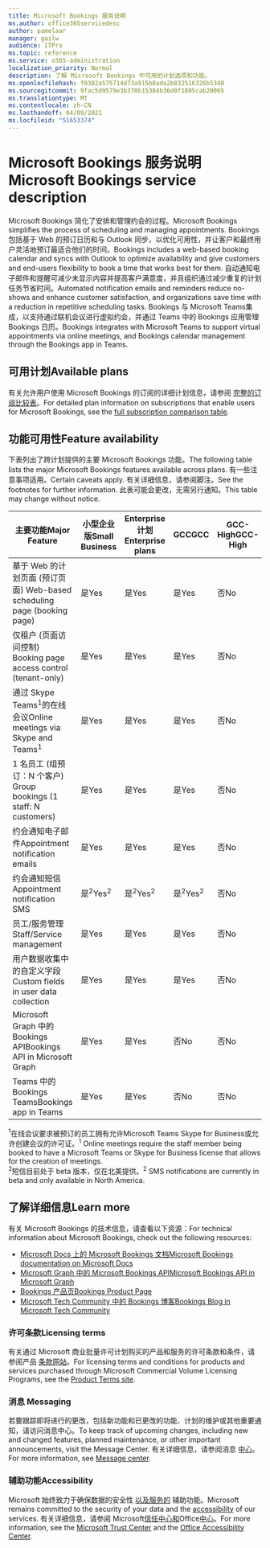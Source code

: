 ```yaml
---
title: Microsoft Bookings 服务说明
ms.author: office365servicedesc
author: pamelaar
manager: gailw
audience: ITPro
ms.topic: reference
ms.service: o365-administration
localization_priority: Normal
description: 了解 Microsoft Bookings 中可用的计划选项和功能。
ms.openlocfilehash: f0382a575714d73a915b8ada2b832516326b5348
ms.sourcegitcommit: 9fac5d9579e3b370b15384b36d0f1805cab20065
ms.translationtype: MT
ms.contentlocale: zh-CN
ms.lasthandoff: 04/09/2021
ms.locfileid: "51653374"
---
```

# <a name="microsoft-bookings-service-description"></a><span data-ttu-id="426ba-103">Microsoft Bookings 服务说明</span><span class="sxs-lookup"><span data-stu-id="426ba-103">Microsoft Bookings service description</span></span>

<span data-ttu-id="426ba-104">Microsoft Bookings 简化了安排和管理约会的过程。</span><span class="sxs-lookup"><span data-stu-id="426ba-104">Microsoft Bookings simplifies the process of scheduling and managing appointments.</span></span> <span data-ttu-id="426ba-105">Bookings 包括基于 Web 的预订日历和与 Outlook 同步，以优化可用性，并让客户和最终用户灵活地预订最适合他们的时间。</span><span class="sxs-lookup"><span data-stu-id="426ba-105">Bookings includes a web-based booking calendar and syncs with Outlook to optimize availability and give customers and end-users flexibility to book a time that works best for them.</span></span> <span data-ttu-id="426ba-106">自动通知电子邮件和提醒可减少未显示内容并提高客户满意度，并且组织通过减少重复的计划任务节省时间。</span><span class="sxs-lookup"><span data-stu-id="426ba-106">Automated notification emails and reminders reduce no-shows and enhance customer satisfaction, and organizations save time with a reduction in repetitive scheduling tasks.</span></span> <span data-ttu-id="426ba-107">Bookings 与 Microsoft Teams集成，以支持通过联机会议进行虚拟约会，并通过 Teams 中的 Bookings 应用管理 Bookings 日历。</span><span class="sxs-lookup"><span data-stu-id="426ba-107">Bookings integrates with Microsoft Teams to support virtual appointments via online meetings, and Bookings calendar management through the Bookings app in Teams.</span></span>

## <a name="available-plans"></a><span data-ttu-id="426ba-108">可用计划</span><span class="sxs-lookup"><span data-stu-id="426ba-108">Available plans</span></span>

<span data-ttu-id="426ba-109">有关允许用户使用 Microsoft Bookings 的订阅的详细计划信息，请参阅  [完整的订阅比较表](https://go.microsoft.com/fwlink/?linkid=2139145)。</span><span class="sxs-lookup"><span data-stu-id="426ba-109">For detailed plan information on subscriptions that enable users for Microsoft Bookings, see the  [full subscription comparison table](https://go.microsoft.com/fwlink/?linkid=2139145).</span></span>

## <a name="feature-availability"></a><span data-ttu-id="426ba-110">功能可用性</span><span class="sxs-lookup"><span data-stu-id="426ba-110">Feature availability</span></span>

<span data-ttu-id="426ba-111">下表列出了跨计划提供的主要 Microsoft Bookings 功能。</span><span class="sxs-lookup"><span data-stu-id="426ba-111">The following table lists the major Microsoft Bookings features available across plans.</span></span> <span data-ttu-id="426ba-112">有一些注意事项适用。</span><span class="sxs-lookup"><span data-stu-id="426ba-112">Certain caveats apply.</span></span> <span data-ttu-id="426ba-113">有关详细信息，请参阅脚注。</span><span class="sxs-lookup"><span data-stu-id="426ba-113">See the footnotes for further information.</span></span> <span data-ttu-id="426ba-114">此表可能会更改，无需另行通知。</span><span class="sxs-lookup"><span data-stu-id="426ba-114">This table may change without notice.</span></span>

| <span data-ttu-id="426ba-115">主要功能</span><span class="sxs-lookup"><span data-stu-id="426ba-115">Major Feature</span></span> | <span data-ttu-id="426ba-116">小型企业版</span><span class="sxs-lookup"><span data-stu-id="426ba-116">Small Business</span></span> | <span data-ttu-id="426ba-117">Enterprise计划</span><span class="sxs-lookup"><span data-stu-id="426ba-117">Enterprise plans</span></span> | <span data-ttu-id="426ba-118">GCC</span><span class="sxs-lookup"><span data-stu-id="426ba-118">GCC</span></span> | <span data-ttu-id="426ba-119">GCC-High</span><span class="sxs-lookup"><span data-stu-id="426ba-119">GCC-High</span></span> | <span data-ttu-id="426ba-120">DOD</span><span class="sxs-lookup"><span data-stu-id="426ba-120">DOD</span></span> | <span data-ttu-id="426ba-121">教育</span><span class="sxs-lookup"><span data-stu-id="426ba-121">Education</span></span> |
| --- | --- | --- | --- | --- | --- | --- |
| <span data-ttu-id="426ba-122">基于 Web 的计划页面 (预订页面) </span><span class="sxs-lookup"><span data-stu-id="426ba-122">Web-based scheduling page (booking page)</span></span> | <span data-ttu-id="426ba-123">是</span><span class="sxs-lookup"><span data-stu-id="426ba-123">Yes</span></span> | <span data-ttu-id="426ba-124">是</span><span class="sxs-lookup"><span data-stu-id="426ba-124">Yes</span></span> | <span data-ttu-id="426ba-125">是</span><span class="sxs-lookup"><span data-stu-id="426ba-125">Yes</span></span> | <span data-ttu-id="426ba-126">否</span><span class="sxs-lookup"><span data-stu-id="426ba-126">No</span></span> | <span data-ttu-id="426ba-127">否</span><span class="sxs-lookup"><span data-stu-id="426ba-127">No</span></span> | <span data-ttu-id="426ba-128">是</span><span class="sxs-lookup"><span data-stu-id="426ba-128">Yes</span></span> |
| <span data-ttu-id="426ba-129">仅租户 (页面访问控制) </span><span class="sxs-lookup"><span data-stu-id="426ba-129">Booking page access control (tenant-only)</span></span> | <span data-ttu-id="426ba-130">是</span><span class="sxs-lookup"><span data-stu-id="426ba-130">Yes</span></span> | <span data-ttu-id="426ba-131">是</span><span class="sxs-lookup"><span data-stu-id="426ba-131">Yes</span></span> | <span data-ttu-id="426ba-132">是</span><span class="sxs-lookup"><span data-stu-id="426ba-132">Yes</span></span> | <span data-ttu-id="426ba-133">否</span><span class="sxs-lookup"><span data-stu-id="426ba-133">No</span></span> | <span data-ttu-id="426ba-134">否</span><span class="sxs-lookup"><span data-stu-id="426ba-134">No</span></span> | <span data-ttu-id="426ba-135">是</span><span class="sxs-lookup"><span data-stu-id="426ba-135">Yes</span></span> |
| <span data-ttu-id="426ba-136">通过 Skype Teams<sup>1</sup>的在线会议</span><span class="sxs-lookup"><span data-stu-id="426ba-136">Online meetings via Skype and Teams<sup>1</sup></span></span> <br/> | <span data-ttu-id="426ba-137">是</span><span class="sxs-lookup"><span data-stu-id="426ba-137">Yes</span></span> | <span data-ttu-id="426ba-138">是</span><span class="sxs-lookup"><span data-stu-id="426ba-138">Yes</span></span> | <span data-ttu-id="426ba-139">是</span><span class="sxs-lookup"><span data-stu-id="426ba-139">Yes</span></span> | <span data-ttu-id="426ba-140">否</span><span class="sxs-lookup"><span data-stu-id="426ba-140">No</span></span> | <span data-ttu-id="426ba-141">否</span><span class="sxs-lookup"><span data-stu-id="426ba-141">No</span></span> | <span data-ttu-id="426ba-142">是</span><span class="sxs-lookup"><span data-stu-id="426ba-142">Yes</span></span> |
| <span data-ttu-id="426ba-143">1 名员工 (组预订：N 个客户) </span><span class="sxs-lookup"><span data-stu-id="426ba-143">Group bookings (1 staff: N customers)</span></span> | <span data-ttu-id="426ba-144">是</span><span class="sxs-lookup"><span data-stu-id="426ba-144">Yes</span></span> | <span data-ttu-id="426ba-145">是</span><span class="sxs-lookup"><span data-stu-id="426ba-145">Yes</span></span> | <span data-ttu-id="426ba-146">是</span><span class="sxs-lookup"><span data-stu-id="426ba-146">Yes</span></span> | <span data-ttu-id="426ba-147">否</span><span class="sxs-lookup"><span data-stu-id="426ba-147">No</span></span> | <span data-ttu-id="426ba-148">否</span><span class="sxs-lookup"><span data-stu-id="426ba-148">No</span></span> | <span data-ttu-id="426ba-149">是</span><span class="sxs-lookup"><span data-stu-id="426ba-149">Yes</span></span> |
| <span data-ttu-id="426ba-150">约会通知电子邮件</span><span class="sxs-lookup"><span data-stu-id="426ba-150">Appointment notification emails</span></span> | <span data-ttu-id="426ba-151">是</span><span class="sxs-lookup"><span data-stu-id="426ba-151">Yes</span></span> | <span data-ttu-id="426ba-152">是</span><span class="sxs-lookup"><span data-stu-id="426ba-152">Yes</span></span> | <span data-ttu-id="426ba-153">是</span><span class="sxs-lookup"><span data-stu-id="426ba-153">Yes</span></span> | <span data-ttu-id="426ba-154">否</span><span class="sxs-lookup"><span data-stu-id="426ba-154">No</span></span> | <span data-ttu-id="426ba-155">否</span><span class="sxs-lookup"><span data-stu-id="426ba-155">No</span></span> | <span data-ttu-id="426ba-156">是</span><span class="sxs-lookup"><span data-stu-id="426ba-156">Yes</span></span> |
| <span data-ttu-id="426ba-157">约会通知短信</span><span class="sxs-lookup"><span data-stu-id="426ba-157">Appointment notification SMS</span></span> | <span data-ttu-id="426ba-158">是<sup>2</sup></span><span class="sxs-lookup"><span data-stu-id="426ba-158">Yes<sup>2</sup></span></span> <br/> | <span data-ttu-id="426ba-159">是<sup>2</sup></span><span class="sxs-lookup"><span data-stu-id="426ba-159">Yes<sup>2</sup></span></span> <br/> | <span data-ttu-id="426ba-160">是<sup>2</sup></span><span class="sxs-lookup"><span data-stu-id="426ba-160">Yes<sup>2</sup></span></span> <br/> | <span data-ttu-id="426ba-161">否</span><span class="sxs-lookup"><span data-stu-id="426ba-161">No</span></span> | <span data-ttu-id="426ba-162">否</span><span class="sxs-lookup"><span data-stu-id="426ba-162">No</span></span> | <span data-ttu-id="426ba-163">是</span><span class="sxs-lookup"><span data-stu-id="426ba-163">Yes</span></span> |
| <span data-ttu-id="426ba-164">员工/服务管理</span><span class="sxs-lookup"><span data-stu-id="426ba-164">Staff/Service management</span></span> | <span data-ttu-id="426ba-165">是</span><span class="sxs-lookup"><span data-stu-id="426ba-165">Yes</span></span> | <span data-ttu-id="426ba-166">是</span><span class="sxs-lookup"><span data-stu-id="426ba-166">Yes</span></span> | <span data-ttu-id="426ba-167">是</span><span class="sxs-lookup"><span data-stu-id="426ba-167">Yes</span></span> | <span data-ttu-id="426ba-168">否</span><span class="sxs-lookup"><span data-stu-id="426ba-168">No</span></span> | <span data-ttu-id="426ba-169">否</span><span class="sxs-lookup"><span data-stu-id="426ba-169">No</span></span> | <span data-ttu-id="426ba-170">是</span><span class="sxs-lookup"><span data-stu-id="426ba-170">Yes</span></span> |
| <span data-ttu-id="426ba-171">用户数据收集中的自定义字段</span><span class="sxs-lookup"><span data-stu-id="426ba-171">Custom fields in user data collection</span></span> | <span data-ttu-id="426ba-172">是</span><span class="sxs-lookup"><span data-stu-id="426ba-172">Yes</span></span> | <span data-ttu-id="426ba-173">是</span><span class="sxs-lookup"><span data-stu-id="426ba-173">Yes</span></span> | <span data-ttu-id="426ba-174">是</span><span class="sxs-lookup"><span data-stu-id="426ba-174">Yes</span></span> | <span data-ttu-id="426ba-175">否</span><span class="sxs-lookup"><span data-stu-id="426ba-175">No</span></span> | <span data-ttu-id="426ba-176">否</span><span class="sxs-lookup"><span data-stu-id="426ba-176">No</span></span> | <span data-ttu-id="426ba-177">是</span><span class="sxs-lookup"><span data-stu-id="426ba-177">Yes</span></span> |
| <span data-ttu-id="426ba-178">Microsoft Graph 中的 Bookings API</span><span class="sxs-lookup"><span data-stu-id="426ba-178">Bookings API in Microsoft Graph</span></span> | <span data-ttu-id="426ba-179">是</span><span class="sxs-lookup"><span data-stu-id="426ba-179">Yes</span></span> | <span data-ttu-id="426ba-180">是</span><span class="sxs-lookup"><span data-stu-id="426ba-180">Yes</span></span> | <span data-ttu-id="426ba-181">否</span><span class="sxs-lookup"><span data-stu-id="426ba-181">No</span></span> | <span data-ttu-id="426ba-182">否</span><span class="sxs-lookup"><span data-stu-id="426ba-182">No</span></span> | <span data-ttu-id="426ba-183">否</span><span class="sxs-lookup"><span data-stu-id="426ba-183">No</span></span> | <span data-ttu-id="426ba-184">是</span><span class="sxs-lookup"><span data-stu-id="426ba-184">Yes</span></span> |
| <span data-ttu-id="426ba-185">Teams 中的 Bookings Teams</span><span class="sxs-lookup"><span data-stu-id="426ba-185">Bookings app in Teams</span></span> | <span data-ttu-id="426ba-186">是</span><span class="sxs-lookup"><span data-stu-id="426ba-186">Yes</span></span> | <span data-ttu-id="426ba-187">是</span><span class="sxs-lookup"><span data-stu-id="426ba-187">Yes</span></span> | <span data-ttu-id="426ba-188">否</span><span class="sxs-lookup"><span data-stu-id="426ba-188">No</span></span> | <span data-ttu-id="426ba-189">否</span><span class="sxs-lookup"><span data-stu-id="426ba-189">No</span></span> | <span data-ttu-id="426ba-190">否</span><span class="sxs-lookup"><span data-stu-id="426ba-190">No</span></span> | <span data-ttu-id="426ba-191">是</span><span class="sxs-lookup"><span data-stu-id="426ba-191">Yes</span></span> |

<span data-ttu-id="426ba-192"><sup>1</sup>在线会议要求被预订的员工拥有允许Microsoft Teams Skype for Business或允许创建会议的许可证。</span><span class="sxs-lookup"><span data-stu-id="426ba-192"><sup>1</sup> Online meetings require the staff member being booked to have a Microsoft Teams or Skype for Business license that allows for the creation of meetings.</span></span>
<br/><span data-ttu-id="426ba-193"><sup>2</sup>短信目前处于 beta 版本，仅在北美提供。</span><span class="sxs-lookup"><span data-stu-id="426ba-193"><sup>2</sup> SMS notifications are currently in beta and only available in North America.</span></span>

## <a name="learn-more"></a><span data-ttu-id="426ba-194">了解详细信息</span><span class="sxs-lookup"><span data-stu-id="426ba-194">Learn more</span></span>

<span data-ttu-id="426ba-195">有关 Microsoft Bookings 的技术信息，请查看以下资源：</span><span class="sxs-lookup"><span data-stu-id="426ba-195">For technical information about Microsoft Bookings, check out the following resources:</span></span>

- [<span data-ttu-id="426ba-196">Microsoft Docs 上的 Microsoft Bookings 文档</span><span class="sxs-lookup"><span data-stu-id="426ba-196">Microsoft Bookings documentation on Microsoft Docs</span></span>](/microsoft-365/bookings/bookings-overview?view=o365-worldwide)
- [<span data-ttu-id="426ba-197">Microsoft Graph 中的 Microsoft Bookings API</span><span class="sxs-lookup"><span data-stu-id="426ba-197">Microsoft Bookings API in Microsoft Graph</span></span>](/graph/api/resources/booking-api-overview?view=graph-rest-beta)
- [<span data-ttu-id="426ba-198">Bookings 产品页</span><span class="sxs-lookup"><span data-stu-id="426ba-198">Bookings Product Page</span></span>](https://www.microsoft.com/microsoft-365/business/scheduling-and-booking-app)
- [<span data-ttu-id="426ba-199">Microsoft Tech Community 中的 Bookings 博客</span><span class="sxs-lookup"><span data-stu-id="426ba-199">Bookings Blog in Microsoft Tech Community</span></span>](https://techcommunity.microsoft.com/t5/microsoft-bookings-blog/bg-p/Office365BusinessAppsBlog)

### <a name="licensing-terms"></a><span data-ttu-id="426ba-200">许可条款</span><span class="sxs-lookup"><span data-stu-id="426ba-200">Licensing terms</span></span>

<span data-ttu-id="426ba-201">有关通过 Microsoft 商业批量许可计划购买的产品和服务的许可条款和条件，请参阅产品 [条款网站](https://www.microsoft.com/microsoft-365)。</span><span class="sxs-lookup"><span data-stu-id="426ba-201">For licensing terms and conditions for products and services purchased through Microsoft Commercial Volume Licensing Programs, see the [Product Terms site](https://www.microsoft.com/microsoft-365).</span></span>

### <a name="messaging"></a><span data-ttu-id="426ba-202">消息 </span><span class="sxs-lookup"><span data-stu-id="426ba-202">Messaging</span></span>

<span data-ttu-id="426ba-203">若要跟踪即将进行的更改，包括新功能和已更改的功能、计划的维护或其他重要通知，请访问消息中心。</span><span class="sxs-lookup"><span data-stu-id="426ba-203">To keep track of upcoming changes, including new and changed features, planned maintenance, or other important announcements, visit the Message Center.</span></span> <span data-ttu-id="426ba-204">有关详细信息，请参阅消息 [中心](/microsoft-365/admin/manage/message-center)。</span><span class="sxs-lookup"><span data-stu-id="426ba-204">For more information, see [Message center](/microsoft-365/admin/manage/message-center).</span></span>

### <a name="accessibility"></a><span data-ttu-id="426ba-205">辅助功能</span><span class="sxs-lookup"><span data-stu-id="426ba-205">Accessibility</span></span>

<span data-ttu-id="426ba-206">Microsoft 始终致力于确保数据的安全性 [以及服务的](https://www.microsoft.com/trust-center/compliance/accessibility) 辅助功能。</span><span class="sxs-lookup"><span data-stu-id="426ba-206">Microsoft remains committed to the security of your data and the [accessibility](https://www.microsoft.com/trust-center/compliance/accessibility) of our services.</span></span> <span data-ttu-id="426ba-207">有关详细信息，请参阅 Microsoft[信任中心和](https://www.microsoft.com/trust-center)Office[中心](https://support.office.com/article/ecab0fcf-d143-4fe8-a2ff-6cd596bddc6d)。</span><span class="sxs-lookup"><span data-stu-id="426ba-207">For more information, see the [Microsoft Trust Center](https://www.microsoft.com/trust-center) and the [Office Accessibility Center](https://support.office.com/article/ecab0fcf-d143-4fe8-a2ff-6cd596bddc6d).</span></span>
